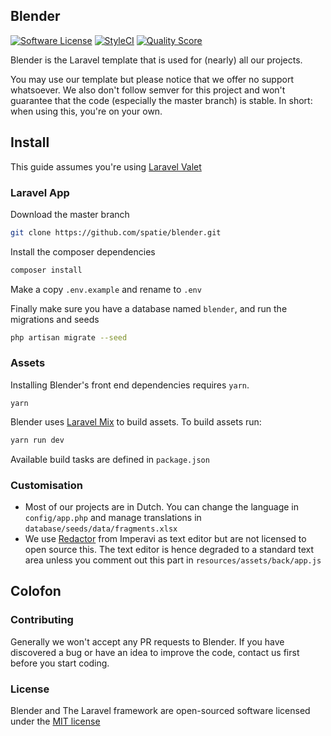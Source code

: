 ## Blender

[![Software License](https://img.shields.io/badge/license-MIT-brightgreen.svg?style=flat-square)](LICENSE.md)
[![StyleCI](https://styleci.io/repos/43971660/shield?branch=master)](https://styleci.io/repos/43971660)
[![Quality Score](https://img.shields.io/scrutinizer/g/spatie-custom/blender.svg?style=flat-square)](https://scrutinizer-ci.com/g/spatie-custom/blender)

Blender is the Laravel template that is used for (nearly) all our projects.

You may use our template but please notice that we offer no support whatsoever. We also don't
follow semver for this project and won't guarantee that the code (especially the master branch) is stable. In short: when using this, you're on your own.

## Install

This guide assumes you're using [Laravel Valet](https://github.com/laravel/valet)

### Laravel App

Download the master branch

```bash
git clone https://github.com/spatie/blender.git
```

Install the composer dependencies

```bash
composer install
```

Make a copy `.env.example` and rename to `.env`

Finally make sure you have a database named `blender`, and run the migrations and seeds

```bash
php artisan migrate --seed
```

### Assets

Installing Blender's front end dependencies requires `yarn`.

```
yarn
```

Blender uses [Laravel Mix](https://laravel.com/docs/5.4/mix) to build assets.
To build assets run:

```bash
yarn run dev
```

Available build tasks are defined in `package.json`


### Customisation

- Most of our projects are in Dutch. You can change the language in `config/app.php` and manage translations in `database/seeds/data/fragments.xlsx`
- We use [Redactor](https://imperavi.com/redactor/) from Imperavi as text editor but are not licensed to open source this. The text editor is hence degraded to a standard text area unless you comment out this part in `resources/assets/back/app.js`

## Colofon

### Contributing

Generally we won't accept any PR requests to Blender. If you have discovered a bug or have an idea to improve the code, contact us first before you start coding.

### License

Blender and The Laravel framework are open-sourced software licensed under the [MIT license](http://opensource.org/licenses/MIT)
